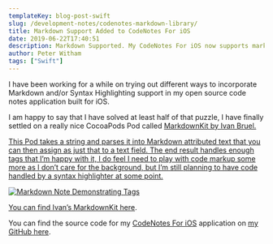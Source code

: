 ```yaml
---
templateKey: blog-post-swift
slug: /development-notes/codenotes-markdown-library/
title: Markdown Support Added to CodeNotes For iOS
date: 2019-06-22T17:40:51
description: Markdown Supported. My CodeNotes For iOS now supports markdown in notes, I found the right library.
author: Peter Witham
tags: ["Swift"]
---
```


I have been working for a while on trying out different ways to incorporate Markdown and/or Syntax Highlighting support in my open source code notes application built for iOS.

I am happy to say that I have solved at least half of that puzzle, I have finally settled on a really nice CocoaPods Pod called <a href="https://cocoapods.org/pods/MarkdownKit">MarkdownKit by Ivan Bruel.

This Pod takes a string and parses it into Markdown attributed text that you can then assign as just that to a text field. The end result handles enough tags that I’m happy with it, I do feel I need to play with code markup some more as I don’t care for the background, but I’m still planning to have code handled by a syntax highlighter at some point.

<img class="wp-image-3654" src="https://peterwitham.com/wp-content/uploads/2019/06/Image.jpeg" alt="Markdown Note Demonstrating Tags" />

You can find Ivan’s <a href="https://cocoapods.org/pods/MarkdownKit">MarkdownKit here</a>.

You can find the source code for my <a href="https://github.com/GrfxGuru/CodeNotesForiOS">CodeNotes For iOS</a> application on <a href="https://github.com/GrfxGuru/CodeNotesForiOS">my GitHub here</a>.
